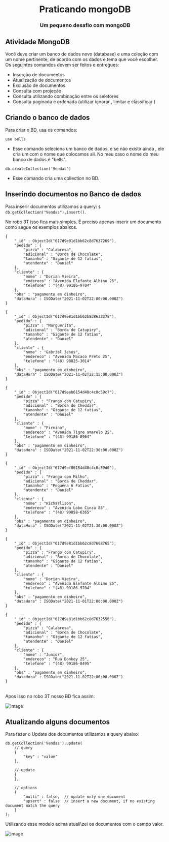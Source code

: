 
<h1 align="center">Praticando mongoDB</h1>
<h3 align="center">Um pequeno desafio com mongoDB</h3>

## Atividade MongoDB
Você deve criar um banco de dados novo (database) e uma coleção com um nome pertinente, de acordo com os dados e tema que você escolher. Os seguintes comandos devem ser feitos e entregues:
* Inserção de documentos
* Atualização de documentos
* Exclusão de documentos
* Consulta com projeção
* Consulta utilizando combinação entre os seletores
* Consulta paginada e ordenada (utilizar ignorar , limitar e classificar )

## Criando o banco de dados 
Para criar o BD, usa os comandos: <br>

``use bells`` 
* Esse comando seleciona um banco de dados, e se não existir ainda , ele cria um com o nome que colocamos ali. No meu caso o nome do meu banco de dados é "bells". 

``db.createCollection('Vendas')`` 
*  Esse comando cria uma collection no BD.


## Inserindo documentos no Banco de dados
Para inserir documentos utilizamos a query: `$ db.getCollection("Vendas").insert()`.<br>

No robo 3T isso fica mais simples. É preciso apenas inserir um documento como segue os exemplos abaixos.
```
{
    "_id" : ObjectId("617d9e81d1bb62c8d7637269"),
    "pedido" : {
        "pizza" : "Calabresa",
        "adicional" : "Borda de Chocolate",
        "tamanho" : "Gigante de 12 fatias",
        "atendente" : "Daniel"
    },
    "cliente" : {
        "nome" : "Dorian Vieira",
        "endereco" : "Avenida Elefante Albino 25",
        "telefone" : "(48) 99186-9704"
    },
    "obs" : "pagamento em dinheiro",
    "dataHora" : ISODate("2021-11-02T22:00:00.000Z")
}
```

```
{
    "_id" : ObjectId("617d9e81d1bb62b8d8633278"),
    "pedido" : {
        "pizza" : "Marguerita",
        "adicional" : "Borda de Catupiry",
        "tamanho" : "Gigante de 12 fatias",
        "atendente" : "Daniel"
    },
    "cliente" : {
        "nome" : "Gabriel Jesus",
        "endereco" : "Avenida Macaco Preto 25",
        "telefone" : "(48) 98825-3014"
    },
    "obs" : "pagamento em dinheiro",
    "dataHora" : ISODate("2021-11-02T22:15:00.000Z")
}
```
```
{
    "_id" : ObjectId("617d9eeb6154d40c4c0c59c7"),
    "pedido" : {
        "pizza" : "Frango com Catupiry",
        "adicional" : "Borda de Cheddar",
        "tamanho" : "Gigante de 12 fatias",
        "atendente" : "Daniel"
    },
    "cliente" : {
        "nome" : "Firmino",
        "endereco" : "Avenida Tigre amarelo 25",
        "telefone" : "(48) 99186-8964"
    },
    "obs" : "pagamento em dinheiro",
    "dataHora" : ISODate("2021-11-02T22:30:00.000Z")
}
```
```
{
    "_id" : ObjectId("617d9ef86154d40c4c0c59d0"),
    "pedido" : {
        "pizza" : "Frango com Milho",
        "adicional" : "Borda de Cheddar",
        "tamanho" : "Pequena 6 Fatias",
        "atendente" : "Daniel"
    },
    "cliente" : {
        "nome" : "Richarlison",
        "endereco" : "Avenida Lobo Cinza 85",
        "telefone" : "(48) 99858-6365"
    },
    "obs" : "pagamento em dinheiro",
    "dataHora" : ISODate("2021-11-02T21:30:00.000Z")
}
```
```
{
    "_id" : ObjectId("617d9e81d1bb62c8d7698765"),
    "pedido" : {
        "pizza" : "Frango com Catupiry",
        "adicional" : "Borda de Chocolate",
        "tamanho" : "Gigante de 12 fatias",
        "atendente" : "Daniel"
    },
    "cliente" : {
        "nome" : "Dorian Vieira",
        "endereco" : "Avenida Elefante Albino 25",
        "telefone" : "(48) 99186-9704"
    },
    "obs" : "pagamento em dinheiro",
    "dataHora" : ISODate("2021-11-01T22:00:00.000Z")
}
```

```
{
    "_id" : ObjectId("617d9e81d1bb62c8d7632556"),
    "pedido" : {
        "pizza" : "Calabresa",
        "adicional" : "Borda de Chocolate",
        "tamanho" : "Gigante de 12 fatias",
        "atendente" : "Daniel"
    },
    "cliente" : {
        "nome" : "Junior",
        "endereco" : "Rua Donkey 25",
        "telefone" : "(48) 99186-8495"
    },
    "obs" : "pagamento em dinheiro",
    "dataHora" : ISODate("2021-11-02T22:00:00.000Z")
}
```
<br>
Apos isso no robo 3T nosso BD fica assim:

![image](https://user-images.githubusercontent.com/59287246/140561500-d665846d-9b10-4843-abce-3e6187c0cbc3.png)


## Atualizando alguns documentos
Para fazer o Update dos documentos utilizamos a query abaixo:
```
db.getCollection('Vendas').update(
    // query 
    {
        "key" : "value"
    },
    
    // update 
    {
    },
    
    // options 
    {
        "multi" : false,  // update only one document 
        "upsert" : false  // insert a new document, if no existing document match the query 
    }
);
```
Utilizando esse modelo acima atuali\zei os documentos com o campo valor. 

![image](https://user-images.githubusercontent.com/59287246/140562402-32560039-8d86-4b46-ae59-4abde257933c.png)
